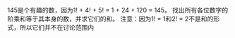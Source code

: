 145是个有趣的数，因为1! + 4! + 5! = 1 + 24 + 120 = 145。
找出所有各位数字的阶乘和等于其本身的数，并求它们的和。
注意：因为1! = 1和2! = 2不是和的形式，所以它们并不在讨论范围内
